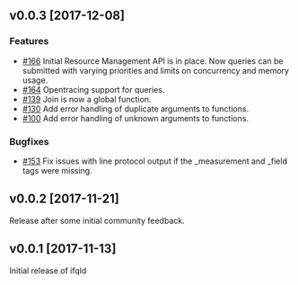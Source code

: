 ## v0.0.3 [2017-12-08]

### Features

- [#166](https://github.com/influxdata/ifql/issues/166) Initial Resource Management API is in place. Now queries can be submitted with varying priorities and limits on concurrency and memory usage.
- [#164](https://github.com/influxdata/ifql/issues/164) Opentracing support for queries.
- [#139](https://github.com/influxdata/ifql/issues/139) Join is now a global function.
- [#130](https://github.com/influxdata/ifql/issues/130) Add error handling of duplicate arguments to functions.
- [#100](https://github.com/influxdata/ifql/issues/100) Add error handling of unknown arguments to functions.

### Bugfixes

- [#153](https://github.com/influxdata/ifql/issues/153) Fix issues with line protocol output if the _measurement and _field tags were missing.

## v0.0.2 [2017-11-21]

Release after some initial community feedback.

## v0.0.1 [2017-11-13]
Initial release of ifqld
